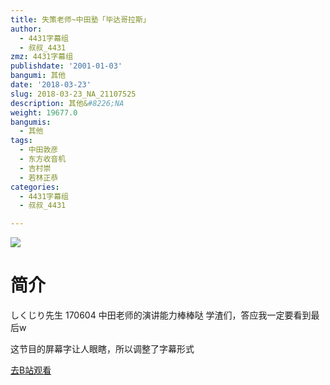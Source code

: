 ```yaml
---
title: 失策老师~中田塾「毕达哥拉斯」
author:
  - 4431字幕组
  - 叔叔_4431
zmz: 4431字幕组
publishdate: '2001-01-03'
bangumi: 其他
date: '2018-03-23'
slug: 2018-03-23_NA_21107525
description: 其他&#8226;NA
weight: 19677.0
bangumis:
  - 其他
tags:
  - 中田敦彦
  - 东方收音机
  - 吉村崇
  - 若林正恭
categories:
  - 4431字幕组
  - 叔叔_4431

---
```

![](https://i.imgur.com/w7KAZdg.png)
# 简介  
しくじり先生 170604
中田老师的演讲能力棒棒哒
学渣们，答应我一定要看到最后w

这节目的屏幕字让人眼瞎，所以调整了字幕形式  

[去B站观看](https://www.bilibili.com/video/av21107525/)
 
